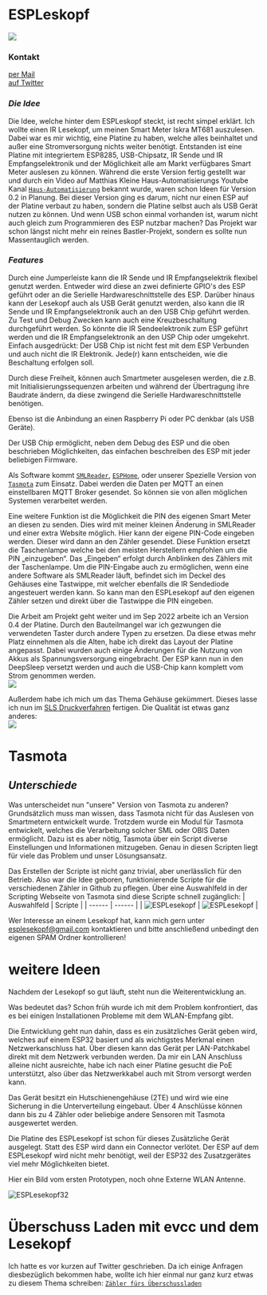 # ESPLeskopf
![ ](https://github.com/esplesekopf/esplesekopf/blob/main/PIC/IMG_8185.jpg)

### Kontakt
[per Mail](mailto:esplesekopf@gmail.com)\
[auf Twitter](https://twitter.com/th3_s4int)

### _Die Idee_
Die Idee, welche hinter dem ESPLeskopf steckt, ist recht simpel erklärt. Ich wollte einen IR Lesekopf, um meinen Smart Meter Iskra MT681 auszulesen. Dabei war es mir wichtig, eine Platine zu haben, welche alles beinhaltet und außer eine Stromversorgung nichts weiter benötigt. Entstanden ist eine Platine mit integriertem ESP8285, USB-Chipsatz, IR Sende und IR Empfangselektronik und der Möglichkeit alle am Markt verfügbares Smart Meter auslesen zu können. Während die erste Version fertig gestellt war und durch ein Video auf Matthias Kleine Haus-Automatisierungs Youtube Kanal [`Haus-Automatisierung`](https://youtu.be/s6qQs4FN9B0) bekannt wurde, waren schon Ideen für Version 0.2 in Planung. Bei dieser Version ging es darum, nicht nur einen ESP auf der Platine verbaut zu haben, sondern die Platine selbst auch als USB Gerät nutzen zu können. Und wenn USB schon einmal vorhanden ist, warum nicht auch gleich zum Programmieren des ESP nutzbar machen? Das Projekt war schon längst nicht mehr ein reines Bastler-Projekt, sondern es sollte nun Massentauglich werden.

### _Features_
Durch eine Jumperleiste kann die IR Sende und IR Empfangselektrik flexibel genutzt werden.
Entweder wird diese an zwei definierte GPIO's des ESP geführt oder an die Serielle Hardwareschnittstelle des ESP. Darüber hinaus kann der Lesekopf auch als USB Gerät genutzt werden, also kann die IR Sende und IR Empfangselektronik auch an den USB Chip geführt werden. Zu Test und Debug Zwecken kann auch eine Kreuzbeschaltung durchgeführt werden. So könnte die IR Sendeelektronik zum ESP geführt werden und die IR Empfangselektronik an den USP Chip oder umgekehrt. Einfach ausgedrückt: Der USB Chip ist nicht fest mit dem ESP Verbunden und auch nicht die IR Elektronik. Jede(r) kann entscheiden, wie die Beschaltung erfolgen soll.

Durch diese Freiheit, können auch Smartmeter ausgelesen werden, die z.B. mit Initialisierungssequenzen arbeiten und während der Übertragung ihre Baudrate ändern, da diese zwingend die Serielle Hardwareschnittstelle benötigen.

Ebenso ist die Anbindung an einen Raspberry Pi oder PC denkbar (als USB Geräte).

Der USB Chip ermöglicht, neben dem Debug des ESP und die oben beschrieben Möglichkeiten, das einfachen beschreiben des ESP mit jeder beliebigen Firmware.

Als Software kommt [`SMLReader`](https://github.com/mruettgers/SMLReader), [`ESPHome`](https://github.com/esphome), oder unserer Spezielle Version von [`Tasmota`](https://github.com/esplesekopf/Tasmota) zum Einsatz. 
Dabei werden die Daten per MQTT an einen einstellbaren MQTT Broker gesendet. So können sie von allen möglichen Systemen verarbeitet werden.

Eine weitere Funktion ist die Möglichkeit die PIN des eigenen Smart Meter an diesen zu senden. 
Dies wird mit meiner kleinen Änderung in SMLReader und einer extra Website möglich. Hier kann der eigene PIN-Code eingeben werden. Dieser wird dann an den Zähler gesendet.
Diese Funktion ersetzt die Taschenlampe welche bei den meisten Herstellern empfohlen um die PIN „einzugeben“. Das „Eingeben“ erfolgt durch Anblinken des Zählers mit der Taschenlampe. 
Um die PIN-Eingabe auch zu ermöglichen, wenn eine andere Software als SMLReader läuft, befindet sich im Deckel des Gehäuses eine Tastwippe, mit welcher ebenfalls die IR Sendediode angesteuert werden kann. So kann man den ESPLesekopf auf den eigenen Zähler setzen und direkt über die Tastwippe die PIN eingeben.

Die Arbeit am Projekt geht weiter und im Sep 2022 arbeite ich an Version 0.4 der Platine. Durch den Bauteilmangel war ich gezwungen die verwendeten Taster durch andere Typen zu ersetzen. Da diese etwas mehr Platz einnehmen als die Alten, habe ich direkt das Layout der Platine angepasst. Dabei wurden auch einige Änderungen für die Nutzung von Akkus als Spannungsversorgung eingebracht. Der ESP kann nun in den DeepSleep versetzt werden und auch die USB-Chip kann komplett vom Strom genommen werden.\
![ ](https://github.com/esplesekopf/esplesekopf/blob/main/PIC/Version0.4.jpg)

Außerdem habe ich mich um das Thema Gehäuse gekümmert. Dieses lasse ich nun im [SLS Druckverfahren](https://www.3dbavaria.com/3d-druck-technologien/sls-3d-druck/) fertigen. Die Qualität ist etwas ganz anderes:\
![ ](https://github.com/esplesekopf/esplesekopf/blob/main/PIC/NewCase.jpg)

# Tasmota
## _Unterschiede_

Was unterscheidet nun "unsere" Version von Tasmota zu anderen?
Grundsätzlich muss man wissen, dass Tasmota nicht für das Auslesen von Smartmetern entwickelt wurde. Trotzdem wurde ein Modul für Tasmota entwickelt, welches die Verarbeitung solcher SML oder OBIS Daten ermöglicht. Dazu ist es aber nötig, Tasmota über ein Script diverse Einstellungen und Informationen mitzugeben. Genau in diesen Scripten liegt für viele das Problem und unser Lösungsansatz.

Das Erstellen der Scripte ist nicht ganz trivial, aber unerlässlich für den Betrieb. Also war die Idee geboren, funktionierende Scripte für die verschiedenen Zähler in Github zu pflegen. Über eine Auswahlfeld in der Scripting Webseite von Tasmota sind diese Scripte schnell zugänglich:
| Auswahlfeld | Scripte |
| ------ | ------ |
| ![ESPLesekopf](https://github.com/esplesekopf/esplesekopf/blob/main/PIC/IMG_9268.jpg) | ![ESPLesekopf](https://github.com/esplesekopf/esplesekopf/blob/main/PIC/IMG_9269.jpg) |



Wer Interesse an einem Lesekopf hat, kann mich gern unter esplesekopf@gmail.com kontaktieren und bitte anschließend unbedingt den eigenen SPAM Ordner kontrollieren!


# weitere Ideen
Nachdem der Lesekopf so gut läuft, steht nun die Weiterentwicklung an.

Was bedeutet das? Schon früh wurde ich mit dem Problem konfrontiert, das es bei einigen Installationen Probleme mit dem WLAN-Empfang gibt. 

Die Entwicklung geht nun dahin, dass es ein zusätzliches Gerät geben wird, welches auf einem ESP32 basiert und als wichtigstes Merkmal einen Netzwerkanschluss hat. Über diesen kann das Gerät per LAN-Patchkabel direkt mit dem Netzwerk verbunden werden. Da mir ein LAN Anschluss alleine nicht ausreichte, habe ich nach einer Platine gesucht die PoE unterstützt, also über das Netzwerkkabel auch mit Strom versorgt werden kann. 

Das Gerät besitzt ein Hutschienengehäuse (2TE) und wird wie eine Sicherung in die Unterverteilung eingebaut. Über 4 Anschlüsse können dann bis zu 4 Zähler oder beliebige andere Sensoren mit Tasmota ausgewertet werden.

Die Platine des ESPLesekopf ist schon für dieses Zusätzliche Gerät ausgelegt. Statt des ESP wird dann ein Connector verlötet. Der ESP auf dem ESPLesekopf wird nicht mehr benötigt, weil der ESP32 des Zusatzgerätes viel mehr Möglichkeiten bietet.

Hier ein Bild vom ersten Prototypen, noch ohne Externe WLAN Antenne.

![ESPLesekopf32](https://github.com/esplesekopf/esplesekopf/blob/main/PIC/ESPLesekopf32.JPG)

# Überschuss Laden mit evcc und dem Lesekopf
Ich hatte es vor kurzen auf Twitter geschrieben. Da ich einige Anfragen diesbezüglich bekommen habe, wollte ich hier einmal nur ganz kurz etwas zu diesem Thema schreiben: [`Zähler fürs Überschussladen`](https://github.com/esplesekopf/esplesekopf/blob/main/ueberschussladen.md)
